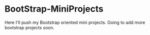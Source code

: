# BootStrap-MiniProjects
Here I'll push my Bootstrap oriented mini projects.
Going to add more bootstrap projects soon.
